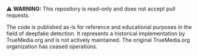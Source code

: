 ⚠️ **WARNING:**
This repository is read-only and does not accept pull requests.

The code is published as-is for reference and educational purposes in the field of deepfake detection. It represents a historical implementation by TrueMedia.org and is not actively maintained. The original TrueMedia.org organization has ceased operations.
